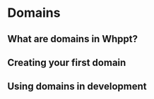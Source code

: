 # Domains

## What are domains in Whppt?

## Creating your first domain

## Using domains in development
